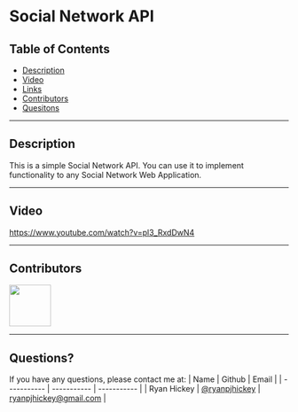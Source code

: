# Social Network API

## Table of Contents

- [Description](#Description)
- [Video](#Video)
- [Links](#Links)
- [Contributors](#Contributors)
- [Quesitons](#Questions)

---
## Description

This is a simple Social Network API. You can use it to implement functionality to any Social Network Web Application.

---
## Video

https://www.youtube.com/watch?v=pl3_RxdDwN4

---

## Contributors

[<img src="https://avatars.githubusercontent.com/u/108383347?v=4.png" width="75" height="75">](https://github.com/ryanpjhickey)

---

## Questions?

If you have any questions, please contact me at:
| Name | Github | Email |
| ----------- | ----------- | ----------- |
| Ryan Hickey | [@ryanpjhickey](https://github.com/ryanpjhickey) | ryanpjhickey@gmail.com |

